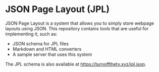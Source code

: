 # JSON Page Layout (JPL)

JSON Page Layout is a system that allows you to simply store webpage layouts using JSON. This repository contains tools that are useful for implementing it, such as:

* JSON schema for JPL files
* Markdown and HTML converters
* A sample server that uses this system

The JPL schema is also available at <https://turnoffthetv.xyz/jpl.json>.
